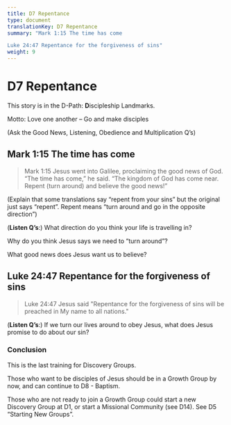 ```yaml
---
title: D7 Repentance
type: document
translationKey: D7 Repentance
summary: "Mark 1:15 The time has come	

Luke 24:47 Repentance for the forgiveness of sins"
weight: 9
---
```

# D7 Repentance

This story is in the D-Path: **D**iscipleship Landmarks.

Motto: Love one another – Go and make disciples

(Ask the Good News, Listening, Obedience and Multiplication Q’s)

## Mark 1:15 The time has come

>   Mark 1:15 Jesus went into Galilee, proclaiming the good news of God. “The time has come,” he said. “The kingdom of God has come near. Repent (turn around) and believe the good news!”

(Explain that some translations say “repent from your sins” but the original just says “repent”. Repent means “turn around and go in the opposite direction”)

(**Listen Q’s**:) What direction do you think your life is travelling in?

Why do you think Jesus says we need to “turn around”?

What good news does Jesus want us to believe?

## Luke 24:47 Repentance for the forgiveness of sins

>   Luke 24:47 Jesus said "Repentance for the forgiveness of sins will be preached in My name to all nations."

(**Listen Q’s**:) If we turn our lives around to obey Jesus, what does Jesus promise to do about our sin?

### Conclusion

This is the last training for Discovery Groups.

Those who want to be disciples of Jesus should be in a Growth Group by now, and can continue to D8 - Baptism.

Those who are not ready to join a Growth Group could start a new Discovery Group at D1, or start a Missional Community (see D14). See D5 “Starting New Groups”.

